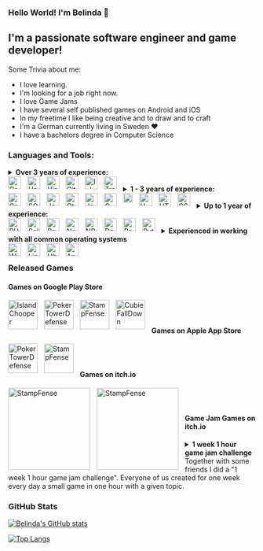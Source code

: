 ### Hello World! I'm Belinda :wave:

## I'm a passionate software engineer and game developer!

Some Trivia about me:
- I love learning.
- I'm looking for a job right now.
- I love Game Jams
- I have several self published games on Android and iOS
- In my freetime I like being creative and to draw and to craft
- I'm a German currently living in Sweden :heart:
- I have a bachelors degree in Computer Science

### Languages and Tools:

<details>
<summary><b>Over 3 years of experience:</b>
<br>
<img align="left" alt="Csharp" width="26px" style="padding-right:10px;" src="https://cdn.jsdelivr.net/gh/devicons/devicon/icons/csharp/csharp-original.svg" />
<img align="left" alt="Unity" height="26px" style="padding-right:10px;" src="https://cdn.jsdelivr.net/gh/devicons/devicon/icons/unity/unity-original.svg" />
<img align="left" alt="VisualStudio" height="26px" style="padding-right:10px;" src="https://cdn.jsdelivr.net/gh/devicons/devicon/icons/visualstudio/visualstudio-plain.svg" />
<img align="left" alt="Git" width="26px" src="https://cdn.jsdelivr.net/gh/devicons/devicon/icons/git/git-original.svg" style="padding-right:10px;" />
<img align="left" alt="Inkscape" height="26px" style="padding-right:10px;" src="https://cdn.jsdelivr.net/gh/devicons/devicon/icons/inkscape/inkscape-original.svg" />
<img align="left" alt="Trello" height="26px" style="padding-right:10px;" src="https://cdn.jsdelivr.net/gh/devicons/devicon/icons/trello/trello-plain.svg" />
</summary>
<br><br>
C#, Unity, Visual Studio, Git, Cross-Platform Development, Inkscape, Trello
</details>

<br>

<details>
<summary><b>1 - 3 years of experience:</b>
<br>
<img align="left" alt="Cplusplus" width="26px" style="padding-right:10px;" src="https://cdn.jsdelivr.net/gh/devicons/devicon/icons/cplusplus/cplusplus-original.svg" />
<img align="left" alt="SQL" height="26px" style="padding-right:10px;" src="https://upload.wikimedia.org/wikipedia/commons/8/87/Sql_data_base_with_logo.png" />
<img align="left" alt="JavaScript" width="26px" src="https://cdn.jsdelivr.net/gh/devicons/devicon/icons/javascript/javascript-original.svg" style="padding-right:10px;" />
<img align="left" alt="Qt" height="26px" style="padding-right:10px;" src="https://cdn.jsdelivr.net/gh/devicons/devicon/icons/qt/qt-original.svg" />
<img align="left" alt="Java" height="26px" style="padding-right:10px;" src="https://cdn.jsdelivr.net/gh/devicons/devicon/icons/java/java-original.svg" />
<img align="left" alt="C" width="26px" style="padding-right:10px;" src="https://cdn.jsdelivr.net/gh/devicons/devicon/icons/c/c-original.svg" />
<img align="left" alt="Latex" height="20px" style="padding-right:10px;" src="https://upload.wikimedia.org/wikipedia/commons/thumb/9/92/LaTeX_logo.svg/800px-LaTeX_logo.svg.png" />
<img align="left" alt="UML" height="26px" style="padding-right:10px;" src="https://upload.wikimedia.org/wikipedia/commons/thumb/d/d5/UML_logo.svg/400px-UML_logo.svg.png" />
<img align="left" alt="HTML5" width="26px" src="https://cdn.jsdelivr.net/gh/devicons/devicon/icons/html5/html5-original.svg" style="padding-right:10px;" />
<img align="left" alt="CSS3" width="26px" src="https://cdn.jsdelivr.net/gh/devicons/devicon/icons/css3/css3-original.svg" style="padding-right:10px;" />
</summary>
<br><br>
C++, SQL, Javascript, Qt, QML, Java, C, LaTex, UML, HTML, CSS
</details>

<br>

<details>
<summary><b>Up to 1 year of experience:</b>
<br>
<img align="left" alt="PHP" height="26px" style="padding-right:10px;" src="https://cdn.jsdelivr.net/gh/devicons/devicon/icons/php/php-plain.svg" />
<img align="left" alt="Solidity" height="26px" style="padding-right:10px;" src="https://upload.wikimedia.org/wikipedia/commons/9/98/Solidity_logo.svg" />
<img align="left" alt="React" height="26px" style="padding-right:10px;" src="https://cdn.jsdelivr.net/gh/devicons/devicon/icons/react/react-original.svg" />
<img align="left" alt="NodeJS" height="26px" style="padding-right:10px;" src="https://cdn.jsdelivr.net/gh/devicons/devicon/icons/nodejs/nodejs-original.svg" />
<img align="left" alt="NPM" height="26px" style="padding-right:10px;" src="https://cdn.jsdelivr.net/gh/devicons/devicon/icons/npm/npm-original-wordmark.svg" />
<img align="left" alt="Docker" width="26px" style="padding-right:10px;" src="https://cdn.jsdelivr.net/gh/devicons/devicon/icons/docker/docker-original.svg" />
<img align="left" alt="RaspberryPi" height="26px" style="padding-right:10px;" src="https://cdn.jsdelivr.net/gh/devicons/devicon/icons/raspberrypi/raspberrypi-original.svg" />
<img align="left" alt="Python" height="26px" style="padding-right:10px;" src="https://cdn.jsdelivr.net/gh/devicons/devicon/icons/python/python-original.svg" />
</summary>
<br><br>
PHP, Solidity, Smart Contracts, React, Node.js, npm, Docker, Raspberry Pi, Python
</details>

<br>

<details>
<summary><b>Experienced in working with all common operating systems</b>
<br>
<img align="left" alt="Windows" height="26px" style="padding-right:10px;" src="https://cdn.jsdelivr.net/gh/devicons/devicon/icons/windows8/windows8-original.svg" />
<img align="left" alt="Linux" height="26px" style="padding-right:10px;" src="https://cdn.jsdelivr.net/gh/devicons/devicon/icons/linux/linux-original.svg" />
<img align="left" alt="Ubuntu" height="26px" style="padding-right:10px;" src="https://cdn.jsdelivr.net/gh/devicons/devicon/icons/ubuntu/ubuntu-plain.svg" />
<img align="left" alt="Apple" height="26px" style="padding-right:10px;" src="https://cdn.jsdelivr.net/gh/devicons/devicon/icons/apple/apple-original.svg" />
</summary>
<br><br>
Windows, Linux (Ubuntu) and MacOS
</details>

<br>

### Released Games 

#### Games on Google Play Store

<a href="https://play.google.com/store/apps/details?id=com.TesiGames.IslandChopper" target="_blank">
<img align="left" alt="IslandChooper" height="60px" style="padding-right:10px;" src="https://play-lh.googleusercontent.com/2Y4xRwTLor8ycLCi9PTI4JJJY2tsXEodXNvsicIFKL3sRAiqDsEM-vuB55o7q1eCZ4Q=s180-rw">
</a>

<a href="https://play.google.com/store/apps/details?id=com.TesiGames.PokerTowerDefense" target="_blank">
<img align="left" alt="PokerTowerDefense" height="60px" style="padding-right:10px;" src="https://play-lh.googleusercontent.com/qpn0ftyUJREToOiF1cwiahUAHmtxUeQnFAmFQ3CXKM6tuDgUhiqFaEJ-48l3k3k8aT0=s180-rw">
</a>

<a href="https://play.google.com/store/apps/details?id=com.TesiGames.StampFense" target="_blank">
<img align="left" alt="StampFense" height="60px" style="padding-right:10px;" src="https://play-lh.googleusercontent.com/qxofhWBL7A1p9V61HIZwZjUpktsol5hlWfUQos-l7TzSnWdfOBqWvXLOrRO4DVANz5VS=s180-rw">
</a>

<a href="https://play.google.com/store/apps/details?id=com.TesiGames.CubieFallDown" target="_blank">
<img align="left" alt="CubieFallDown" height="60px" style="padding-right:10px;" src="https://play-lh.googleusercontent.com/CK9-lgf2zVY5mPy0J6Wz0zD_AgA29KYC-qilObmrCIKyScsQUij0V-aAasMA-I7x7Yg=s180-rw">
</a>

<br><br>

#### Games on Apple App Store

<a href="https://apps.apple.com/us/app/poker-td/id1487786614" target="_blank">
<img align="left" alt="PokerTowerDefense" height="60px" style="padding-right:10px;" src="https://play-lh.googleusercontent.com/qpn0ftyUJREToOiF1cwiahUAHmtxUeQnFAmFQ3CXKM6tuDgUhiqFaEJ-48l3k3k8aT0=s180-rw">
</a>

<a href="https://apps.apple.com/us/app/stampfense-tap-tower-defense/id1524809375" target="_blank">
<img align="left" alt="StampFense" height="60px" style="padding-right:10px;" src="https://play-lh.googleusercontent.com/qxofhWBL7A1p9V61HIZwZjUpktsol5hlWfUQos-l7TzSnWdfOBqWvXLOrRO4DVANz5VS=s180-rw">
</a>

<br><br>

#### Games on itch.io

<a href="https://belindatesigames.itch.io/stampfense" target="_blank">
<img align="left" style="padding-right:10px;" alt="StampFense" height="167px" src="https://img.itch.zone/aW1nLzI5ODIwNTYucG5n/315x250%23c/wCQge7.png" />
</a>

<a href="https://belindatesigames.itch.io/poker-tower-defense" target="_blank">
<img align="left" style="padding-right:10px;" alt="StampFense" height="167px" src="https://img.itch.zone/aW1nLzI3Mjc0MDkucG5n/315x250%23c/6ig%2B8m.png" />
</a>

<br><br>

#### Game Jam Games on itch.io

<details>
<summary><b>1 week 1 hour game jam challenge</b>
<br>
Together with some friends I did a "1 week 1 hour game jam challenge". Everyone of us created for one week every day a small game in one hour with a given topic.
</summary>
<br><br>
<iframe frameborder="0" src="https://itch.io/embed/1064365" width="552" height="167"><a href="https://belindatesigames.itch.io/1-week-1-hour-game-jams-dig-deeper">1 week 1 hour game jams - Dig Deeper by BelindaTesiGames</a></iframe>
<br>
<iframe frameborder="0" src="https://itch.io/embed/1065161" width="552" height="167"><a href="https://belindatesigames.itch.io/1-week-1-hour-game-jams-reflection">1 week 1 hour game jams - Reflection by BelindaTesiGames</a></iframe>
<br>
<iframe frameborder="0" src="https://itch.io/embed/1066535" width="552" height="167"><a href="https://belindatesigames.itch.io/1-week-1-hour-game-jams-survival">1 week 1 hour game jams - Survival by BelindaTesiGames</a></iframe>
<br>
<iframe frameborder="0" src="https://itch.io/embed/1067733" width="552" height="167"><a href="https://belindatesigames.itch.io/1-week-1-hour-game-jams-powersource">1 week 1 hour game jams - You are the Power Source by BelindaTesiGames</a></iframe>
<br>
<iframe frameborder="0" src="https://itch.io/embed/1069005" width="552" height="167"><a href="https://belindatesigames.itch.io/1-week-1-hour-game-jams-no-violence">1 week 1 hour game jams - No Violence by BelindaTesiGames</a></iframe>
<br>
<iframe frameborder="0" src="https://itch.io/embed/1071616" width="552" height="167"><a href="https://belindatesigames.itch.io/1-week-1-hour-game-jams-machines">1 week 1 hour game jams - Machines by BelindaTesiGames</a></iframe>
<br>
<iframe frameborder="0" src="https://itch.io/embed/1073402" width="552" height="167"><a href="https://belindatesigames.itch.io/1-week-1-hour-game-jams-beginning-of-time">1 week 1 hour game jams - Beginning of Time by BelindaTesiGames</a></iframe>
<br>
</details>

### GitHub Stats

[![Belinda's GitHub stats](https://github-readme-stats.vercel.app/api?username=bel90&count_private=true&hide=stars,issues,contribs&show_icons=true&theme=radical&include_all_commits=true)](https://github.com/anuraghazra/github-readme-stats)

[![Top Langs](https://github-readme-stats.vercel.app/api/top-langs/?username=bel90&layout=compact&count_private=true&exclude_repo=nephele,tmp_ppsz,SocialNetwork&theme=radical)](https://github.com/anuraghazra/github-readme-stats)